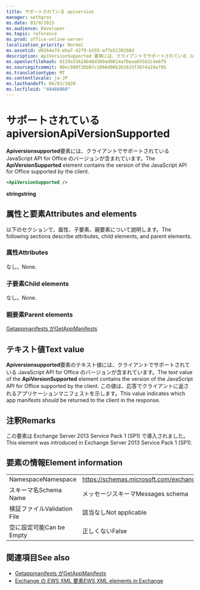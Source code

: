 ```yaml
---
title: サポートされている apiversion
manager: sethgros
ms.date: 03/9/2015
ms.audience: Developer
ms.topic: reference
ms.prod: office-online-server
localization_priority: Normal
ms.assetid: d9264e74-eba7-4279-b193-af7e5130268d
description: ApiVersionSupported 要素には、クライアントでサポートされている JavaScript API for Office のバージョンが含まれています。
ms.openlocfilehash: 0129a33624b48d309ad0814af6eaa655b2c4e6f9
ms.sourcegitcommit: 88ec988f2bb67c1866d06b361615f3674a24e795
ms.translationtype: MT
ms.contentlocale: ja-JP
ms.lasthandoff: 06/03/2020
ms.locfileid: "44466060"
---
```

# <a name="apiversionsupported"></a><span data-ttu-id="99f65-103">サポートされている apiversion</span><span class="sxs-lookup"><span data-stu-id="99f65-103">ApiVersionSupported</span></span>

<span data-ttu-id="99f65-104">**Apiversionsupported**要素には、クライアントでサポートされている JavaScript API for Office のバージョンが含まれています。</span><span class="sxs-lookup"><span data-stu-id="99f65-104">The **ApiVersionSupported** element contains the version of the JavaScript API for Office supported by the client.</span></span> 
  
```XML
<ApiVersionSupported />
```

 <span data-ttu-id="99f65-105">**string**</span><span class="sxs-lookup"><span data-stu-id="99f65-105">**string**</span></span>
## <a name="attributes-and-elements"></a><span data-ttu-id="99f65-106">属性と要素</span><span class="sxs-lookup"><span data-stu-id="99f65-106">Attributes and elements</span></span>

<span data-ttu-id="99f65-107">以下のセクションで、属性、子要素、親要素について説明します。</span><span class="sxs-lookup"><span data-stu-id="99f65-107">The following sections describe attributes, child elements, and parent elements.</span></span>
  
### <a name="attributes"></a><span data-ttu-id="99f65-108">属性</span><span class="sxs-lookup"><span data-stu-id="99f65-108">Attributes</span></span>

<span data-ttu-id="99f65-109">なし。</span><span class="sxs-lookup"><span data-stu-id="99f65-109">None.</span></span>
  
### <a name="child-elements"></a><span data-ttu-id="99f65-110">子要素</span><span class="sxs-lookup"><span data-stu-id="99f65-110">Child elements</span></span>

<span data-ttu-id="99f65-111">なし。</span><span class="sxs-lookup"><span data-stu-id="99f65-111">None.</span></span>
  
### <a name="parent-elements"></a><span data-ttu-id="99f65-112">親要素</span><span class="sxs-lookup"><span data-stu-id="99f65-112">Parent elements</span></span>

[<span data-ttu-id="99f65-113">Getappmanifests が</span><span class="sxs-lookup"><span data-stu-id="99f65-113">GetAppManifests</span></span>](getappmanifests.md)
  
## <a name="text-value"></a><span data-ttu-id="99f65-114">テキスト値</span><span class="sxs-lookup"><span data-stu-id="99f65-114">Text value</span></span>

<span data-ttu-id="99f65-115">**Apiversionsupported**要素のテキスト値には、クライアントでサポートされている JavaScript API for Office のバージョンが含まれています。</span><span class="sxs-lookup"><span data-stu-id="99f65-115">The text value of the **ApiVersionSupported** element contains the version of the JavaScript API for Office supported by the client.</span></span> <span data-ttu-id="99f65-116">この値は、応答でクライアントに返されるアプリケーションマニフェストを示します。</span><span class="sxs-lookup"><span data-stu-id="99f65-116">This value indicates which app manifests should be returned to the client in the response.</span></span> 
  
## <a name="remarks"></a><span data-ttu-id="99f65-117">注釈</span><span class="sxs-lookup"><span data-stu-id="99f65-117">Remarks</span></span>

<span data-ttu-id="99f65-118">この要素は Exchange Server 2013 Service Pack 1 (SP1) で導入されました。</span><span class="sxs-lookup"><span data-stu-id="99f65-118">This element was introduced in Exchange Server 2013 Service Pack 1 (SP1).</span></span>
  
## <a name="element-information"></a><span data-ttu-id="99f65-119">要素の情報</span><span class="sxs-lookup"><span data-stu-id="99f65-119">Element information</span></span>

|||
|:-----|:-----|
|<span data-ttu-id="99f65-120">Namespace</span><span class="sxs-lookup"><span data-stu-id="99f65-120">Namespace</span></span>  <br/> | https://schemas.microsoft.com/exchange/services/2006/messages  <br/> |
|<span data-ttu-id="99f65-121">スキーマ名</span><span class="sxs-lookup"><span data-stu-id="99f65-121">Schema Name</span></span>  <br/> |<span data-ttu-id="99f65-122">メッセージスキーマ</span><span class="sxs-lookup"><span data-stu-id="99f65-122">Messages schema</span></span>  <br/> |
|<span data-ttu-id="99f65-123">検証ファイル</span><span class="sxs-lookup"><span data-stu-id="99f65-123">Validation File</span></span>  <br/> |<span data-ttu-id="99f65-124">該当なし</span><span class="sxs-lookup"><span data-stu-id="99f65-124">Not applicable</span></span>  <br/> |
|<span data-ttu-id="99f65-125">空に設定可能</span><span class="sxs-lookup"><span data-stu-id="99f65-125">Can be Empty</span></span>  <br/> |<span data-ttu-id="99f65-126">正しくない</span><span class="sxs-lookup"><span data-stu-id="99f65-126">False</span></span>  <br/> |
   
## <a name="see-also"></a><span data-ttu-id="99f65-127">関連項目</span><span class="sxs-lookup"><span data-stu-id="99f65-127">See also</span></span>

- [<span data-ttu-id="99f65-128">Getappmanifests が</span><span class="sxs-lookup"><span data-stu-id="99f65-128">GetAppManifests</span></span>](getappmanifests.md)
- [<span data-ttu-id="99f65-129">Exchange の EWS XML 要素</span><span class="sxs-lookup"><span data-stu-id="99f65-129">EWS XML elements in Exchange</span></span>](ews-xml-elements-in-exchange.md)

